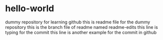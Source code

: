 # hello-world
dummy repository for learning github 
this is readme file for the dummy repository
this is the branch file of readme named readme-edits
this line is typing for the commit 
this line is another example for the commit in github
